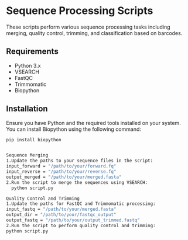 # Sequence Processing Scripts

These scripts perform various sequence processing tasks including merging, quality control, trimming, and classification based on barcodes.

## Requirements

- Python 3.x
- VSEARCH
- FastQC
- Trimmomatic
- Biopython

## Installation

Ensure you have Python and the required tools installed on your system. You can install Biopython using the following command:

```sh
pip install biopython


Sequence Merging
1.Update the paths to your sequence files in the script:
input_forward = "/path/to/your/forward.fq"
input_reverse = "/path/to/your/reverse.fq"
output_merged = "/path/to/your/merged.fasta"
2.Run the script to merge the sequences using VSEARCH:
  python script.py

Quality Control and Trimming
1.Update the paths for FastQC and Trimmomatic processing:
input_fastq = "/path/to/your/merged.fasta"
output_dir = "/path/to/your/fastqc_output"
output_fastq = "/path/to/your/output_trimmed.fastq"
2.Run the script to perform quality control and trimming:
python script.py
